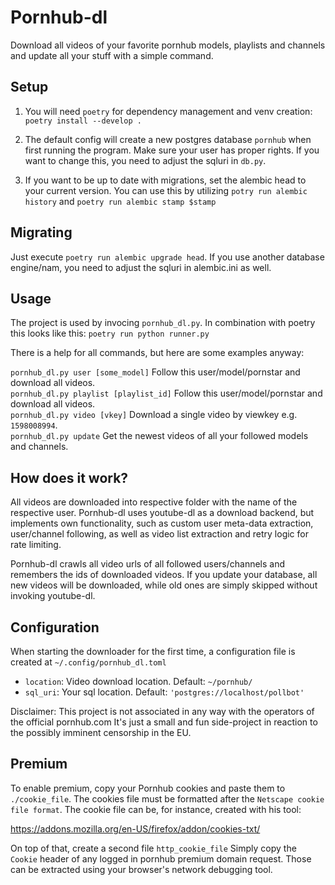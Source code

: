 # Pornhub-dl

Download all videos of your favorite pornhub models, playlists and channels and update all your stuff with a simple command.

## Setup
1. You will need `poetry` for dependency management and venv creation: `poetry install --develop .`
2. The default config will create a new postgres database `pornhub` when first running the program.
Make sure your user has proper rights.
If you want to change this, you need to adjust the sqluri in `db.py`.

3. If you want to be up to date with migrations, set the alembic head to your current version.
You can use this by utilizing `potry run alembic history` and `poetry run alembic stamp $stamp`


## Migrating

Just execute `poetry run alembic upgrade head`.
If you use another database engine/nam, you need to adjust the sqluri in alembic.ini as well.

## Usage
The project is used by invocing `pornhub_dl.py`. In combination with poetry this looks like this: `poetry run python runner.py`  

There is a help for all commands, but here are some examples anyway:

`pornhub_dl.py user [some_model]` Follow this user/model/pornstar and download all videos.  
`pornhub_dl.py playlist [playlist_id]` Follow this user/model/pornstar and download all videos.  
`pornhub_dl.py video [vkey]` Download a single video by viewkey e.g. `1598008994`.  
`pornhub_dl.py update` Get the newest videos of all your followed models and channels.  


## How does it work?

All videos are downloaded into respective folder with the name of the respective user.
Pornhub-dl uses youtube-dl as a download backend, but implements own functionality, such as custom user meta-data extraction, user/channel following, as well as video list extraction and retry logic for rate limiting.

Pornhub-dl crawls all video urls of all followed users/channels and remembers the ids of downloaded videos.
If you update your database, all new videos will be downloaded, while old ones are simply skipped without invoking youtube-dl.

## Configuration
When starting the downloader for the first time, a configuration file is created at `~/.config/pornhub_dl.toml`


- `location`: Video download location. Default: `~/pornhub/`
- `sql_uri`: Your sql location. Default: `'postgres://localhost/pollbot'`

Disclaimer:
This project is not associated in any way with the operators of the official pornhub.com
It's just a small and fun side-project in reaction to the possibly imminent censorship in the EU.


## Premium

To enable premium, copy your Pornhub cookies and paste them to `./cookie_file`.
The cookies file must be formatted after the `Netscape cookie file format`.
The cookie file can be, for instance, created with his tool:

https://addons.mozilla.org/en-US/firefox/addon/cookies-txt/


On top of that, create a second file `http_cookie_file`
Simply copy the `Cookie` header of any logged in pornhub premium domain request.
Those can be extracted using your browser's network debugging tool.

